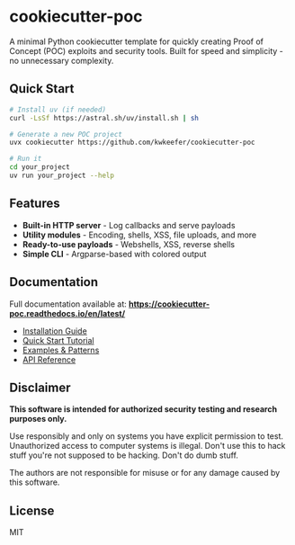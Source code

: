 # cookiecutter-poc

A minimal Python cookiecutter template for quickly creating Proof of Concept (POC) exploits and security tools. Built for speed and simplicity - no unnecessary complexity.

## Quick Start

```bash
# Install uv (if needed)
curl -LsSf https://astral.sh/uv/install.sh | sh

# Generate a new POC project
uvx cookiecutter https://github.com/kwkeefer/cookiecutter-poc

# Run it
cd your_project
uv run your_project --help
```

## Features

- **Built-in HTTP server** - Log callbacks and serve payloads
- **Utility modules** - Encoding, shells, XSS, file uploads, and more
- **Ready-to-use payloads** - Webshells, XSS, reverse shells
- **Simple CLI** - Argparse-based with colored output

## Documentation

Full documentation available at: **https://cookiecutter-poc.readthedocs.io/en/latest/**

- [Installation Guide](https://cookiecutter-poc.readthedocs.io/en/latest/installation.html)
- [Quick Start Tutorial](https://cookiecutter-poc.readthedocs.io/en/latest/quickstart.html)
- [Examples & Patterns](https://cookiecutter-poc.readthedocs.io/en/latest/examples.html)
- [API Reference](https://cookiecutter-poc.readthedocs.io/en/latest/api/index.html)

## Disclaimer

**This software is intended for authorized security testing and research purposes only.**

Use responsibly and only on systems you have explicit permission to test. Unauthorized access to computer systems is illegal. Don't use this to hack stuff you're not supposed to be hacking. Don't do dumb stuff.

The authors are not responsible for misuse or for any damage caused by this software.

## License

MIT